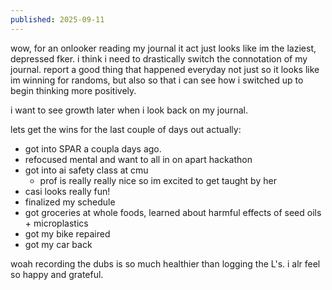 ```yaml
---
published: 2025-09-11
---
```


wow, for an onlooker reading my journal it act just looks like im the laziest, depressed fker. i think i need to drastically switch the connotation of my journal. report a good thing that happened everyday not just so it looks like im winning for randoms, but also so that i can see how i switched up to begin thinking more positively.

i want to see growth later when i look back on my journal.

lets get the wins for the last couple of days out actually:
- got into SPAR a coupla days ago. 
- refocused mental and want to all in on apart hackathon
- got into ai safety class at cmu
	- prof is really really nice so im excited to get taught by her
- casi looks really fun!
- finalized my schedule
- got groceries at whole foods, learned about harmful effects of seed oils + microplastics
- got my bike repaired
- got my car back

woah recording the dubs is so much healthier than logging the L's. i alr feel so happy and grateful.
